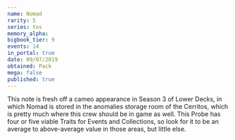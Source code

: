 ```yaml
---
name: Nomad
rarity: 5
series: tos
memory_alpha:
bigbook_tier: 9
events: 14
in_portal: true
date: 09/07/2019
obtained: Pack
mega: false
published: true
---
```


This note is fresh off a cameo appearance in Season 3 of Lower Decks, in which Nomad is stored in the anomalies storage room of the Cerritos, which is pretty much where this crew should be in game as well. This Probe has four or five viable Traits for Events and Collections, so look for it to be an average to above-average value in those areas, but little else.
